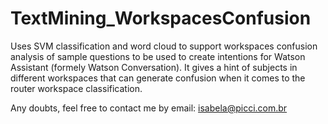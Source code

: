 # TextMining_WorkspacesConfusion
Uses SVM classification and word cloud to support workspaces confusion analysis of sample questions to be used to create intentions for Watson Assistant (formely Watson Conversation). It gives a hint of subjects in different workspaces that can generate confusion when it comes to the router workspace classification.

Any doubts, feel free to contact me by email: isabela@picci.com.br
